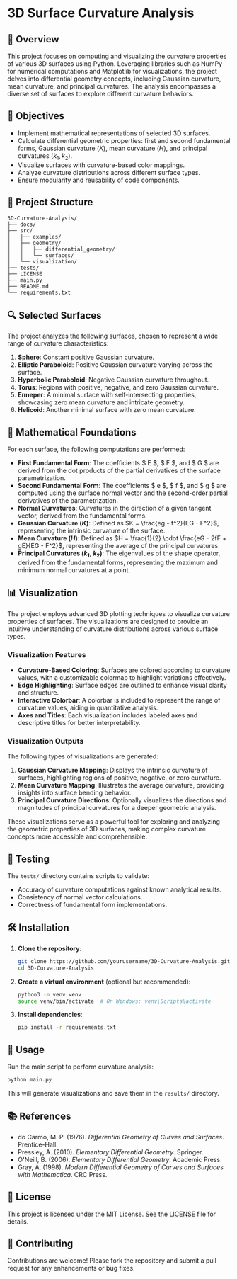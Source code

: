 # 3D Surface Curvature Analysis

## 📌 Overview

This project focuses on computing and visualizing the curvature properties of various 3D surfaces using Python. Leveraging libraries such as NumPy for numerical computations and Matplotlib for visualizations, the project delves into differential geometry concepts, including Gaussian curvature, mean curvature, and principal curvatures. The analysis encompasses a diverse set of surfaces to explore different curvature behaviors.

## 🧠 Objectives

- Implement mathematical representations of selected 3D surfaces.
- Calculate differential geometric properties: first and second fundamental forms, Gaussian curvature $(K)$, mean curvature $(H)$, and principal curvatures $(k_{1}, k_{2})$.
- Visualize surfaces with curvature-based color mappings.
- Analyze curvature distributions across different surface types.
- Ensure modularity and reusability of code components.

## 📁 Project Structure

```
3D-Curvature-Analysis/                
├── docs/                                  
├── src/      
│   ├── examples/              
│   ├── geometry/           
│   │   ├── differential_geometry/
│   │   └── surfaces/              
│   └── visualization/      
├── tests/              
├── LICENSE 
├── main.py                
├── README.md       
└── requirements.txt             
```

## 🔍 Selected Surfaces

The project analyzes the following surfaces, chosen to represent a wide range of curvature characteristics:

1. **Sphere**: Constant positive Gaussian curvature.
2. **Elliptic Paraboloid**: Positive Gaussian curvature varying across the surface.
3. **Hyperbolic Paraboloid**: Negative Gaussian curvature throughout.
4. **Torus**: Regions with positive, negative, and zero Gaussian curvature.
5. **Enneper**: A minimal surface with self-intersecting properties, showcasing zero mean curvature and intricate geometry.
6. **Helicoid**: Another minimal surface with zero mean curvature.

## 🧮 Mathematical Foundations

For each surface, the following computations are performed:

- **First Fundamental Form**: The coefficients $ E $, $ F $, and $ G $ are derived from the dot products of the partial derivatives of the surface parametrization.
- **Second Fundamental Form**: The coefficients $ e $, $ f $, and $ g $ are computed using the surface normal vector and the second-order partial derivatives of the parametrization.
- **Normal Curvatures**: Curvatures in the direction of a given tangent vector, derived from the fundamental forms.
- **Gaussian Curvature ($K$)**: Defined as $K = \frac{eg - f^2}{EG - F^2}$, representing the intrinsic curvature of the surface.
- **Mean Curvature ($H$)**: Defined as $H = \frac{1}{2} \cdot \frac{eG - 2fF + gE}{EG - F^2}$, representing the average of the principal curvatures.
- **Principal Curvatures ($k_{1}$, $k_{2}$)**: The eigenvalues of the shape operator, derived from the fundamental forms, representing the maximum and minimum normal curvatures at a point.

## 📊 Visualization

The project employs advanced 3D plotting techniques to visualize curvature properties of surfaces. The visualizations are designed to provide an intuitive understanding of curvature distributions across various surface types.

### Visualization Features

- **Curvature-Based Coloring**: Surfaces are colored according to curvature values, with a customizable colormap to highlight variations effectively.
- **Edge Highlighting**: Surface edges are outlined to enhance visual clarity and structure.
- **Interactive Colorbar**: A colorbar is included to represent the range of curvature values, aiding in quantitative analysis.
- **Axes and Titles**: Each visualization includes labeled axes and descriptive titles for better interpretability.

### Visualization Outputs

The following types of visualizations are generated:

1. **Gaussian Curvature Mapping**: Displays the intrinsic curvature of surfaces, highlighting regions of positive, negative, or zero curvature.
2. **Mean Curvature Mapping**: Illustrates the average curvature, providing insights into surface bending behavior.
3. **Principal Curvature Directions**: Optionally visualizes the directions and magnitudes of principal curvatures for a deeper geometric analysis.

These visualizations serve as a powerful tool for exploring and analyzing the geometric properties of 3D surfaces, making complex curvature concepts more accessible and comprehensible.

## 🧪 Testing

The `tests/` directory contains scripts to validate:

- Accuracy of curvature computations against known analytical results.
- Consistency of normal vector calculations.
- Correctness of fundamental form implementations.

## 🛠️ Installation

1. **Clone the repository**:

   ```bash
   git clone https://github.com/yourusername/3D-Curvature-Analysis.git
   cd 3D-Curvature-Analysis
   ```

2. **Create a virtual environment** (optional but recommended):

   ```bash
   python3 -m venv venv
   source venv/bin/activate  # On Windows: venv\Scripts\activate
   ```

3. **Install dependencies**:

   ```bash
   pip install -r requirements.txt
   ```

## 🚀 Usage

Run the main script to perform curvature analysis:

```bash
python main.py
```

This will generate visualizations and save them in the `results/` directory.

## 📚 References

- do Carmo, M. P. (1976). *Differential Geometry of Curves and Surfaces*. Prentice-Hall.
- Pressley, A. (2010). *Elementary Differential Geometry*. Springer.
- O'Neill, B. (2006). *Elementary Differential Geometry*. Academic Press.
- Gray, A. (1998). *Modern Differential Geometry of Curves and Surfaces with Mathematica*. CRC Press.

## 📝 License

This project is licensed under the MIT License. See the [LICENSE](LICENSE) file for details.

## 🤝 Contributing

Contributions are welcome! Please fork the repository and submit a pull request for any enhancements or bug fixes. 